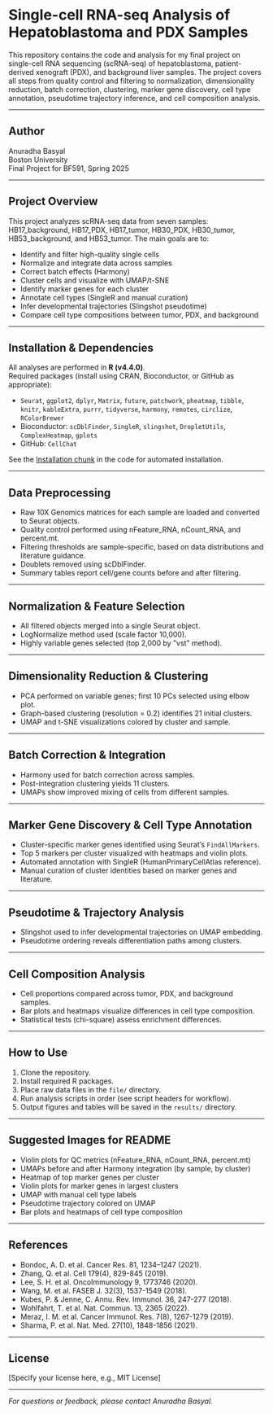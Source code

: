 # Single-cell RNA-seq Analysis of Hepatoblastoma and PDX Samples

This repository contains the code and analysis for my final project on single-cell RNA sequencing (scRNA-seq) of hepatoblastoma, patient-derived xenograft (PDX), and background liver samples. The project covers all steps from quality control and filtering to normalization, dimensionality reduction, batch correction, clustering, marker gene discovery, cell type annotation, pseudotime trajectory inference, and cell composition analysis.

---

## Author

Anuradha Basyal  
Boston University  
Final Project for BF591, Spring 2025

---

## Project Overview

This project analyzes scRNA-seq data from seven samples: HB17_background, HB17_PDX, HB17_tumor, HB30_PDX, HB30_tumor, HB53_background, and HB53_tumor. The main goals are to:

- Identify and filter high-quality single cells
- Normalize and integrate data across samples
- Correct batch effects (Harmony)
- Cluster cells and visualize with UMAP/t-SNE
- Identify marker genes for each cluster
- Annotate cell types (SingleR and manual curation)
- Infer developmental trajectories (Slingshot pseudotime)
- Compare cell type compositions between tumor, PDX, and background

---

## Installation & Dependencies

All analyses are performed in **R (v4.4.0)**.  
Required packages (install using CRAN, Bioconductor, or GitHub as appropriate):

- `Seurat`, `ggplot2`, `dplyr`, `Matrix`, `future`, `patchwork`, `pheatmap`, `tibble`, `knitr`, `kableExtra`, `purrr`, `tidyverse`, `harmony`, `remotes`, `circlize`, `RColorBrewer`
- Bioconductor: `scDblFinder`, `SingleR`, `slingshot`, `DropletUtils`, `ComplexHeatmap`, `gplots`
- GitHub: `CellChat`

See the [Installation chunk](#) in the code for automated installation.

---

## Data Preprocessing

- Raw 10X Genomics matrices for each sample are loaded and converted to Seurat objects.
- Quality control performed using nFeature_RNA, nCount_RNA, and percent.mt.
- Filtering thresholds are sample-specific, based on data distributions and literature guidance.
- Doublets removed using scDblFinder.
- Summary tables report cell/gene counts before and after filtering.

---

## Normalization & Feature Selection

- All filtered objects merged into a single Seurat object.
- LogNormalize method used (scale factor 10,000).
- Highly variable genes selected (top 2,000 by "vst" method).

---

## Dimensionality Reduction & Clustering

- PCA performed on variable genes; first 10 PCs selected using elbow plot.
- Graph-based clustering (resolution = 0.2) identifies 21 initial clusters.
- UMAP and t-SNE visualizations colored by cluster and sample.

---

## Batch Correction & Integration

- Harmony used for batch correction across samples.
- Post-integration clustering yields 11 clusters.
- UMAPs show improved mixing of cells from different samples.

---

## Marker Gene Discovery & Cell Type Annotation

- Cluster-specific marker genes identified using Seurat’s `FindAllMarkers`.
- Top 5 markers per cluster visualized with heatmaps and violin plots.
- Automated annotation with SingleR (HumanPrimaryCellAtlas reference).
- Manual curation of cluster identities based on marker genes and literature.

---

## Pseudotime & Trajectory Analysis

- Slingshot used to infer developmental trajectories on UMAP embedding.
- Pseudotime ordering reveals differentiation paths among clusters.

---

## Cell Composition Analysis

- Cell proportions compared across tumor, PDX, and background samples.
- Bar plots and heatmaps visualize differences in cell type composition.
- Statistical tests (chi-square) assess enrichment differences.

---

## How to Use

1. Clone the repository.
2. Install required R packages.
3. Place raw data files in the `file/` directory.
4. Run analysis scripts in order (see script headers for workflow).
5. Output figures and tables will be saved in the `results/` directory.

---

## Suggested Images for README

- Violin plots for QC metrics (nFeature_RNA, nCount_RNA, percent.mt)
- UMAPs before and after Harmony integration (by sample, by cluster)
- Heatmap of top marker genes per cluster
- Violin plots for marker genes in largest clusters
- UMAP with manual cell type labels
- Pseudotime trajectory colored on UMAP
- Bar plots and heatmaps of cell type composition

---

## References

- Bondoc, A. D. et al. Cancer Res. 81, 1234–1247 (2021).
- Zhang, Q. et al. Cell 179(4), 829-845 (2019).
- Lee, S. H. et al. OncoImmunology 9, 1773746 (2020).
- Wang, M. et al. FASEB J. 32(3), 1537-1549 (2018).
- Kubes, P. & Jenne, C. Annu. Rev. Immunol. 36, 247-277 (2018).
- Wohlfahrt, T. et al. Nat. Commun. 13, 2365 (2022).
- Meraz, I. M. et al. Cancer Immunol. Res. 7(8), 1267-1279 (2019).
- Sharma, P. et al. Nat. Med. 27(10), 1848-1856 (2021).

---

## License

[Specify your license here, e.g., MIT License]

---

*For questions or feedback, please contact Anuradha Basyal.*
